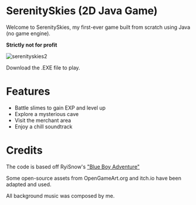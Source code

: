 # SerenitySkies (2D Java Game)

Welcome to SerenitySkies, my first-ever game built from scratch using Java (no game engine).

**Strictly not for profit**

![serenityskies2](https://github.com/user-attachments/assets/ce32cf13-2f69-4dc6-ad2f-1a85754133c9)

Download the .EXE file to play.

# Features

- Battle slimes to gain EXP and level up
- Explore a mysterious cave
- Visit the merchant area
- Enjoy a chill soundtrack

# Credits

The code is based off RyiSnow's <a href="https://ryisnow.itch.io/blue-boy-adventure" target="_blank">"Blue Boy Adventure"</a>

Some open-source assets from OpenGameArt.org and itch.io have been adapted and used. 

All background music was composed by me.
